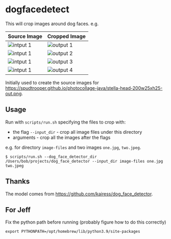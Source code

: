# dogfacedetect

This will crop images around dog faces. e.g.

| Source Image                                                         | Cropped Image                                                         |
| -------------------------------------------------------------------- | --------------------------------------------------------------------- |
| ![intput 1](https://spudtrooper.github.io/dogfacedetect/input/1.jpg) | ![output 1](https://spudtrooper.github.io/dogfacedetect/output/1.jpg) |
| ![intput 1](https://spudtrooper.github.io/dogfacedetect/input/2.jpg) | ![output 2](https://spudtrooper.github.io/dogfacedetect/output/2.jpg) |
| ![intput 1](https://spudtrooper.github.io/dogfacedetect/input/3.jpg) | ![output 3](https://spudtrooper.github.io/dogfacedetect/output/3.jpg) |
| ![intput 1](https://spudtrooper.github.io/dogfacedetect/input/4.png) | ![output 4](https://spudtrooper.github.io/dogfacedetect/output/4.png) |

Initially used to create the source images for https://spudtrooper.github.io/photocollage-java/stella-head-200w25xh25-out.png.

## Usage

Run with `scripts/run.sh` specifying the files to crop with:

* the flag `--input_dir` - crop all image files under this directory
* arguments - crop all the images after the flags

e.g. for directory `image-files` and two images `one.jpg`, `two.jpeg`.

```
$ scripts/run.sh --dog_face_detector_dir /Users/bob/projects/dog_face_detector --input_dir image-files one.jpg two.jpeg
```

## Thanks

The model comes from https://github.com/kairess/dog_face_detector.

## For Jeff

Fix the python path before running (probably figure how to do this correctly)

```
export PYTHONPATH=/opt/homebrew/lib/python3.9/site-packages
```